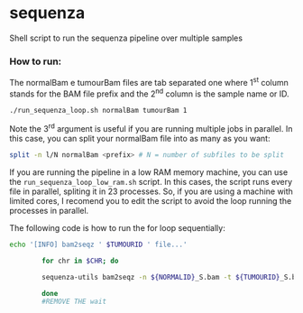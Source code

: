 # sequenza
Shell script to run the sequenza pipeline over multiple samples

### How to run:

The normalBam e tumourBam files are tab separated one where 1<sup>st</sup> column stands for the BAM file prefix and the 2<sup>nd</sup> column is the sample name or ID.

```bash
./run_sequenza_loop.sh normalBam tumourBam 1
```

Note the 3<sup>rd</sup> argument is useful if you are running multiple jobs in parallel. In this case, you can split your normalBam file into as many as you want:

```bash
split -n l/N normalBam <prefix> # N = number of subfiles to be split
```

If you are running the pipeline in a low RAM memory machine, you can use the `run_sequenza_loop_low_ram.sh` script. In this cases, the script runs every file in parallel, spliting it in 23 processes. So, if you are using a machine with limited cores, I recomend you to edit the script to avoid the loop running the processes in parallel. 

The following code is how to run the for loop sequentially:

```bash
echo '[INFO] bam2seqz ' $TUMOURID ' file...'

		for chr in $CHR; do

		sequenza-utils bam2seqz -n ${NORMALID}_S.bam -t ${TUMOURID}_S.bam --fasta ${REFGENOMEDIR}/GRCh38_filt.fa -gc hg38.gc50Base.wig.gz -o ${TUMOURID}_${chr}.seqz.gz -C $chr # REMOVE THE &

		done
		#REMOVE THE wait
```
